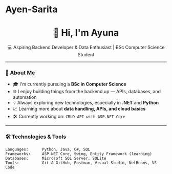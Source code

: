# Ayen-Sarita
<h1 align="center">👋 Hi, I'm Ayuna</h1>
<p align="center">💻 Aspiring Backend Developer & Data Enthusiast | BSc Computer Science Student</p>

---

### 🔧 About Me

- 🎓 I'm currently pursuing a **BSc in Computer Science**
- 🌐 I enjoy building things from the backend up — APIs, databases, and automation
- 💡 Always exploring new technologies, especially in **.NET** and **Python**
- 📈 Learning more about **data handling, APIs, and cloud basics**
- 🛠 Currently working on: `CRUD API with ASP.NET Core`

---

### 🛠️ Technologies & Tools

```text
Languages:      Python, Java, C#, SQL
Frameworks:     ASP.NET Core, Swing, Entity Framework (learning)
Databases:      Microsoft SQL Server, SQLite
Tools:          Git & GitHub, Postman, Visual Studio, NetBeans, VS Code
